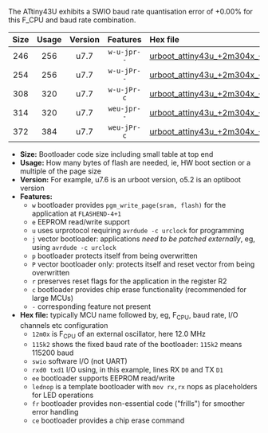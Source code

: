 The ATtiny43U exhibits a SWIO baud rate quantisation error of +0.00% for this F_CPU and baud rate combination.

|Size|Usage|Version|Features|Hex file|
|:-:|:-:|:-:|:-:|:--|
|246|256|u7.7|`w-u-jpr--`|[urboot_attiny43u_+2m304x_++14k4_swio_rxb0_txb1_lednop.hex](https://raw.githubusercontent.com/stefanrueger/urboot.hex/main/mcus/attiny43u/external_oscillator/fcpu_+2m304x/br_++14k4/urboot_attiny43u_+2m304x_++14k4_swio_rxb0_txb1_lednop.hex)|
|254|256|u7.7|`w-u-jPr--`|[urboot_attiny43u_+2m304x_++14k4_swio_rxb0_txb1.hex](https://raw.githubusercontent.com/stefanrueger/urboot.hex/main/mcus/attiny43u/external_oscillator/fcpu_+2m304x/br_++14k4/urboot_attiny43u_+2m304x_++14k4_swio_rxb0_txb1.hex)|
|308|320|u7.7|`w-u-jPr-c`|[urboot_attiny43u_+2m304x_++14k4_swio_rxb0_txb1_lednop_fr_ce.hex](https://raw.githubusercontent.com/stefanrueger/urboot.hex/main/mcus/attiny43u/external_oscillator/fcpu_+2m304x/br_++14k4/urboot_attiny43u_+2m304x_++14k4_swio_rxb0_txb1_lednop_fr_ce.hex)|
|314|320|u7.7|`weu-jpr--`|[urboot_attiny43u_+2m304x_++14k4_swio_rxb0_txb1_ee_lednop.hex](https://raw.githubusercontent.com/stefanrueger/urboot.hex/main/mcus/attiny43u/external_oscillator/fcpu_+2m304x/br_++14k4/urboot_attiny43u_+2m304x_++14k4_swio_rxb0_txb1_ee_lednop.hex)|
|372|384|u7.7|`weu-jPr-c`|[urboot_attiny43u_+2m304x_++14k4_swio_rxb0_txb1_ee_lednop_fr_ce.hex](https://raw.githubusercontent.com/stefanrueger/urboot.hex/main/mcus/attiny43u/external_oscillator/fcpu_+2m304x/br_++14k4/urboot_attiny43u_+2m304x_++14k4_swio_rxb0_txb1_ee_lednop_fr_ce.hex)|

- **Size:** Bootloader code size including small table at top end
- **Usage:** How many bytes of flash are needed, ie, HW boot section or a multiple of the page size
- **Version:** For example, u7.6 is an urboot version, o5.2 is an optiboot version
- **Features:**
  + `w` bootloader provides `pgm_write_page(sram, flash)` for the application at `FLASHEND-4+1`
  + `e` EEPROM read/write support
  + `u` uses urprotocol requiring `avrdude -c urclock` for programming
  + `j` vector bootloader: applications *need to be patched externally*, eg, using `avrdude -c urclock`
  + `p` bootloader protects itself from being overwritten
  + `P` vector bootloader only: protects itself and reset vector from being overwritten
  + `r` preserves reset flags for the application in the register R2
  + `c` bootloader provides chip erase functionality (recommended for large MCUs)
  + `-` corresponding feature not present
- **Hex file:** typically MCU name followed by, eg, F<sub>CPU</sub>, baud rate, I/O channels etc configuration
  + `12m0x` is F<sub>CPU</sub> of an external oscillator, here 12.0 MHz
  + `115k2` shows the fixed baud rate of the bootloader: `115k2` means 115200 baud
  + `swio` software I/O (not UART)
  + `rxd0 txd1` I/O using, in this example, lines RX `D0` and TX `D1`
  + `ee` bootloader supports EEPROM read/write
  + `lednop` is a template bootloader with `mov rx,rx` nops as placeholders for LED operations
  + `fr` bootloader provides non-essential code ("frills") for smoother error handling
  + `ce` bootloader provides a chip erase command
